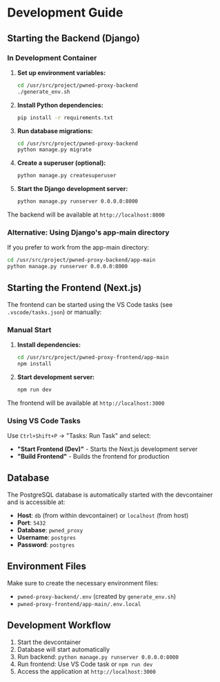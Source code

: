 # Development Guide

## Starting the Backend (Django)

### In Development Container

1. **Set up environment variables:**
   ```bash
   cd /usr/src/project/pwned-proxy-backend
   ./generate_env.sh
   ```

2. **Install Python dependencies:**
   ```bash
   pip install -r requirements.txt
   ```

3. **Run database migrations:**
   ```bash
   cd /usr/src/project/pwned-proxy-backend
   python manage.py migrate
   ```

4. **Create a superuser (optional):**
   ```bash
   python manage.py createsuperuser
   ```

5. **Start the Django development server:**
   ```bash
   python manage.py runserver 0.0.0.0:8000
   ```

The backend will be available at `http://localhost:8000`

### Alternative: Using Django's app-main directory

If you prefer to work from the app-main directory:

```bash
cd /usr/src/project/pwned-proxy-backend/app-main
python manage.py runserver 0.0.0.0:8000
```

## Starting the Frontend (Next.js)

The frontend can be started using the VS Code tasks (see `.vscode/tasks.json`) or manually:

### Manual Start

1. **Install dependencies:**
   ```bash
   cd /usr/src/project/pwned-proxy-frontend/app-main
   npm install
   ```

2. **Start development server:**
   ```bash
   npm run dev
   ```

The frontend will be available at `http://localhost:3000`

### Using VS Code Tasks

Use `Ctrl+Shift+P` → "Tasks: Run Task" and select:
- **"Start Frontend (Dev)"** - Starts the Next.js development server
- **"Build Frontend"** - Builds the frontend for production

## Database

The PostgreSQL database is automatically started with the devcontainer and is accessible at:
- **Host**: `db` (from within devcontainer) or `localhost` (from host)
- **Port**: `5432`
- **Database**: `pwned_proxy`
- **Username**: `postgres` 
- **Password**: `postgres`

## Environment Files

Make sure to create the necessary environment files:
- `pwned-proxy-backend/.env` (created by `generate_env.sh`)
- `pwned-proxy-frontend/app-main/.env.local`

## Development Workflow

1. Start the devcontainer
2. Database will start automatically
3. Run backend: `python manage.py runserver 0.0.0.0:8000`
4. Run frontend: Use VS Code task or `npm run dev`
5. Access the application at `http://localhost:3000`
